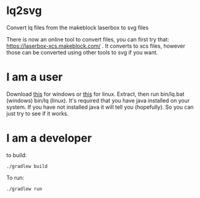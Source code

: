 # lq2svg
Convert lq files from the makeblock laserbox to svg files

There is now an online tool to convert files, you can first try that: https://laserbox-xcs.makeblock.com/ . It converts to xcs files, however those can be converted using other tools to svg if you want.

# I am a user
Download [this](https://github.com/vedelaar/lq2svg/blob/master/build/distributions/lq.zip) for windows or [this](https://github.com/vedelaar/lq2svg/blob/master/build/distributions/lq.tar) for linux. Extract, then run bin/lq.bat (windows) bin/lq (linux). It's required that you have java installed on your system. If you have not installed java it will tell you (hopefully). So you can just try to see if it works.

# I am a developer
to build:
```
./gradlew build
```

To run:
```
./gradlew run
```
